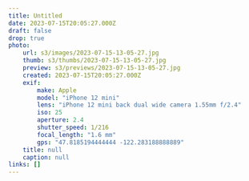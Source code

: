 ```yaml
---
title: Untitled
date: 2023-07-15T20:05:27.000Z
draft: false
drop: true
photo:
    url: s3/images/2023-07-15-13-05-27.jpg
    thumb: s3/thumbs/2023-07-15-13-05-27.jpg
    preview: s3/previews/2023-07-15-13-05-27.jpg
    created: 2023-07-15T20:05:27.000Z
    exif:
        make: Apple
        model: "iPhone 12 mini"
        lens: "iPhone 12 mini back dual wide camera 1.55mm f/2.4"
        iso: 25
        aperture: 2.4
        shutter_speed: 1/216
        focal_length: "1.6 mm"
        gps: "47.8185194444444 -122.283188888889"
    title: null
    caption: null
links: []
---
```

